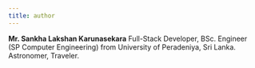 ```yaml
---
title: author
---
```


**Mr. Sankha Lakshan Karunasekara** Full-Stack Developer, BSc. Engineer (SP Computer Engineering) from University of Peradeniya, Sri Lanka. Astronomer, Traveler.
